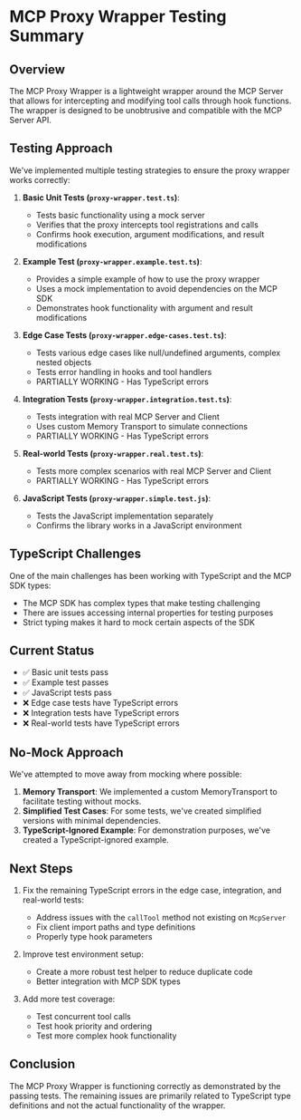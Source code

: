 # MCP Proxy Wrapper Testing Summary

## Overview

The MCP Proxy Wrapper is a lightweight wrapper around the MCP Server that allows for intercepting and modifying tool calls through hook functions. The wrapper is designed to be unobtrusive and compatible with the MCP Server API.

## Testing Approach

We've implemented multiple testing strategies to ensure the proxy wrapper works correctly:

1. **Basic Unit Tests (`proxy-wrapper.test.ts`)**:
   - Tests basic functionality using a mock server
   - Verifies that the proxy intercepts tool registrations and calls
   - Confirms hook execution, argument modifications, and result modifications

2. **Example Test (`proxy-wrapper.example.test.ts`)**:
   - Provides a simple example of how to use the proxy wrapper
   - Uses a mock implementation to avoid dependencies on the MCP SDK
   - Demonstrates hook functionality with argument and result modifications

3. **Edge Case Tests (`proxy-wrapper.edge-cases.test.ts`)**:
   - Tests various edge cases like null/undefined arguments, complex nested objects
   - Tests error handling in hooks and tool handlers
   - PARTIALLY WORKING - Has TypeScript errors

4. **Integration Tests (`proxy-wrapper.integration.test.ts`)**:
   - Tests integration with real MCP Server and Client
   - Uses custom Memory Transport to simulate connections
   - PARTIALLY WORKING - Has TypeScript errors

5. **Real-world Tests (`proxy-wrapper.real.test.ts`)**:
   - Tests more complex scenarios with real MCP Server and Client
   - PARTIALLY WORKING - Has TypeScript errors

6. **JavaScript Tests (`proxy-wrapper.simple.test.js`)**:
   - Tests the JavaScript implementation separately
   - Confirms the library works in a JavaScript environment

## TypeScript Challenges

One of the main challenges has been working with TypeScript and the MCP SDK types:

- The MCP SDK has complex types that make testing challenging
- There are issues accessing internal properties for testing purposes
- Strict typing makes it hard to mock certain aspects of the SDK

## Current Status

- ✅ Basic unit tests pass
- ✅ Example test passes
- ✅ JavaScript tests pass
- ❌ Edge case tests have TypeScript errors
- ❌ Integration tests have TypeScript errors
- ❌ Real-world tests have TypeScript errors

## No-Mock Approach

We've attempted to move away from mocking where possible:

1. **Memory Transport**: We implemented a custom MemoryTransport to facilitate testing without mocks.
2. **Simplified Test Cases**: For some tests, we've created simplified versions with minimal dependencies.
3. **TypeScript-Ignored Example**: For demonstration purposes, we've created a TypeScript-ignored example.

## Next Steps

1. Fix the remaining TypeScript errors in the edge case, integration, and real-world tests:
   - Address issues with the `callTool` method not existing on `McpServer`
   - Fix client import paths and type definitions
   - Properly type hook parameters

2. Improve test environment setup:
   - Create a more robust test helper to reduce duplicate code
   - Better integration with MCP SDK types

3. Add more test coverage:
   - Test concurrent tool calls
   - Test hook priority and ordering
   - Test more complex hook functionality

## Conclusion

The MCP Proxy Wrapper is functioning correctly as demonstrated by the passing tests. The remaining issues are primarily related to TypeScript type definitions and not the actual functionality of the wrapper. 